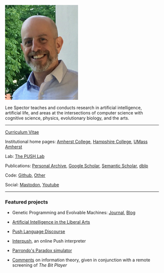

<img src="lee-head-20190730.jpg" width="239" height="310" />

Lee Spector teaches and conducts research in artificial intelligence, artificial life, and areas at the intersections of computer science with cognitive science, physics, evolutionary biology, and the arts. 

---

[Curriculum Vitae](spector-cv-20231121.pdf)

Institutional home pages: [Amherst College](https://www.amherst.edu/people/facstaff/lspector), [Hampshire College](http://faculty.hampshire.edu/lspector/), [UMass Amherst](https://www.cics.umass.edu/faculty/directory/spector_lee)

Lab: [The PUSH Lab](https://lspector.github.io/push.html)

Publications: [Personal Archive](publications.md), [Google Scholar](https://scholar.google.com/citations?user=wtKLtLUAAAAJ), [Semantic Scholar](https://www.semanticscholar.org/author/L.-Spector/144665700), [dblp](https://dblp.org/pid/68/434.html)

Code: [Github](https://github.com/lspector), [Other](https://faculty.hampshire.edu/lspector/code.html)

Social: [Mastodon](https://sigmoid.social/@lspector), [Youtube](https://www.youtube.com/channel/UCtVUvdy3dTHYWC2fgSqHxBQ)

---



### Featured projects

- Genetic Programming and Evolvable Machines: [Journal](https://www.springer.com/journal/10710), [Blog](https://gpemjournal.blogspot.com)

- [Artificial Intelligence in the Liberal Arts](https://liberal-arts.ai)

- [Push Language Discourse](https://discourse.pushlanguage.org/)

- [Interpush](https://lspector.github.io/interpush/), an online Push interpreter

- [Parrondo's Paradox simulator](https://lspector.people.amherst.edu/parrondos-paradox)

- [Comments](https://www.facebook.com/watch/live/?v=489664699066947) on information theory, given in conjunction with a remote screening of *The Bit Player*
